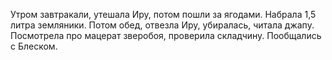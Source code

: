 Утром завтракали, утешала Иру, потом пошли за ягодами. Набрала 1,5 литра земляники. Потом обед, отвезла Иру, убиралась, читала джапу. Посмотрела про мацерат зверобоя, проверила складчину. Пообщались с Блеском.